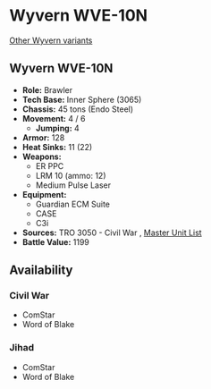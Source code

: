 # Wyvern WVE-10N 

[Other Wyvern variants](../wyvern.md) 

## Wyvern WVE-10N 

- **Role:** Brawler 
- **Tech Base:** Inner Sphere (3065) 
- **Chassis:** 45 tons (Endo Steel) 
- **Movement:** 4 / 6 
  - **Jumping:** 4 
- **Armor:** 128 
- **Heat Sinks:** 11 (22) 
- **Weapons:** 
  - ER PPC 
  - LRM 10 (ammo: 12) 
  - Medium Pulse Laser 
- **Equipment:** 
  - Guardian ECM Suite 
  - CASE 
  - C3i 
- **Sources:** TRO 3050 - Civil War , [Master Unit List](http://masterunitlist.info/Unit/Details/3596/wyvern-wve-10n) 
- **Battle Value:** 1199 

## Availability 

### Civil War 

- ComStar 
- Word of Blake 

### Jihad 

- ComStar 
- Word of Blake 

